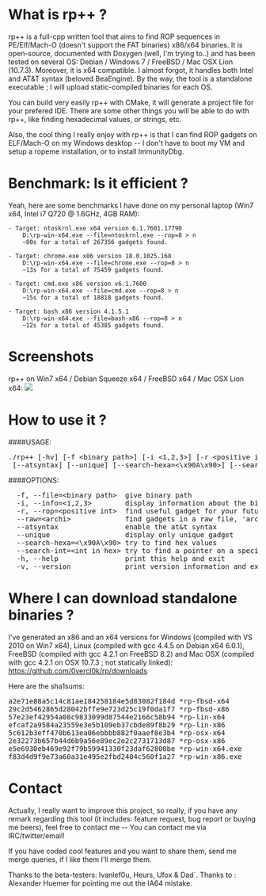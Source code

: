 What is rp++ ?
==============

rp++ is a full-cpp written tool that aims to find ROP sequences in PE/Elf/Mach-O (doesn't support the FAT binaries) x86/x64 binaries.
It is open-source, documented with Doxygen (well, I'm trying to..) and has been tested on several OS: Debian / Windows 7 / FreeBSD / Mac OSX Lion (10.7.3). Moreover, it is x64 compatible.
I almost forgot, it handles both Intel and AT&T syntax (beloved BeaEngine).
By the way, the tool is a standalone executable ; I will upload static-compiled binaries for each OS.

You can build very easily rp++ with CMake, it will generate a project file for your prefered IDE.
There are some other things you will be able to do with rp++, like finding hexadecimal values, or strings, etc.

Also, the cool thing I really enjoy with rp++ is that I can find ROP gadgets on ELF/Mach-O on my Windows desktop -- I don't have to boot my VM and setup a ropeme installation, or to install ImmunityDbg.

Benchmark: Is it efficient ?
=================

Yeah, here are some benchmarks I have done on my personal laptop (Win7 x64, Intel i7 Q720 @ 1.6GHz, 4GB RAM):

	- Target: ntoskrnl.exe x64 version 6.1.7601.17790
		D:\rp-win-x64.exe --file=ntoskrnl.exe --rop=8 > n
		~80s for a total of 267356 gadgets found.

	- Target: chrome.exe x86 version 18.0.1025.168
		D:\rp-win-x64.exe --file=chrome.exe --rop=8 > n
		~13s for a total of 75459 gadgets found.

	- Target: cmd.exe x86 version v6.1.7600
		D:\rp-win-x64.exe --file=cmd.exe --rop=8 > n
		~15s for a total of 18818 gadgets found.

	- Target: bash x86 version 4.1.5.1
		D:\rp-win-x64.exe --file=bash-x86 --rop=8 > n
		~12s for a total of 45385 gadgets found.


Screenshots
============

rp++ on Win7 x64 / Debian Squeeze x64 / FreeBSD x64 / Mac OSX Lion x64:
<img src="http://img194.imageshack.us/img194/7567/ropmosaic.png">

How to use it ?
===============

####USAGE:
<pre>
./rp++ [-hv] [-f &lt;binary path&gt;] [-i &lt;1,2,3&gt;] [-r &lt;positive int&gt;] [--raw=&lt;archi&gt;]
 [--atsyntax] [--unique] [--search-hexa=&lt;\x90A\x90&gt;] [--search-int=&lt;int in hex&gt;]
</pre>

####OPTIONS:
<pre>
  -f, --file=&lt;binary path&gt;  give binary path
  -i, --info=&lt;1,2,3&gt;        display information about the binary header
  -r, --rop=&lt;positive int&gt;  find useful gadget for your future exploits, arg is the gadget maximum size in instructions
  --raw=&lt;archi&gt;             find gadgets in a raw file, 'archi' must be in the following list: x86, x64
  --atsyntax                enable the at&t syntax
  --unique                  display only unique gadget
  --search-hexa=&lt;\x90A\x90&gt; try to find hex values
  --search-int=&lt;int in hex&gt; try to find a pointer on a specific integer value
  -h, --help                print this help and exit
  -v, --version             print version information and exit
</pre>

Where I can download standalone binaries ?
=========================================
I've generated an x86 and an x64 versions for Windows (compiled with VS 2010 on Win7 x64), Linux (compiled with gcc 4.4.5 on Debian x64 6.0.1), FreeBSD (compiled with gcc 4.2.1 on FreeBSD 8.2) and Mac OSX (compiled with gcc 4.2.1 on OSX 10.7.3 ; not statically linked): 
https://github.com/0vercl0k/rp/downloads

Here are the sha1sums:
<pre>
a2e71e88a5c14c81ae184258184e5d83082f184d *rp-fbsd-x64
29c2d5462865d28042bffe9e723d25c19f0da1f7 *rp-fbsd-x86
57e23ef42954a08c9833099d87544e2166c58b94 *rp-lin-x64
efcaf2a9584a23559e3e5b109eb37cbde89f8b29 *rp-lin-x86
5c612b3eff470b613ea06ebbbb882f0aaef8e3b4 *rp-osx-x64
2e32273b657b44d6b9a56e89ec2e2c2731713d87 *rp-osx-x86
e5e6930eb469e92f79b59941330f23daf62800be *rp-win-x64.exe
f83d4d9f9e73a60a31e495e2fbd2404c560f1a27 *rp-win-x86.exe
</pre>

Contact
=======

Actually, I really want to improve this project, so really, if you have any remark regarding this tool (it includes: feature request, bug report or buying me beers), feel free to contact me -- You can contact me via IRC/twitter/email!

If you have coded cool features and you want to share them, send me merge queries, if I like them I'll merge them.

Thanks to the beta-testers: Ivanlef0u, Heurs, Ufox & Dad`.
Thanks to : Alexander Huemer for pointing me out the IA64 mistake.